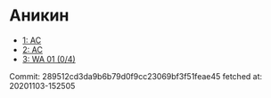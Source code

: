 # Аникин
- [1: AC](1.md)
- [2: AC](2.md)
- [3: WA 01 (0/4)](3.md)

Commit: 289512cd3da9b6b79d0f9cc23069bf3f51feae45
 fetched at: 20201103-152505
